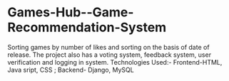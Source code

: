 # Games-Hub--Game-Recommendation-System
Sorting games by number of likes and sorting on the basis of date of release. 
The project also has a voting system, feedback system, user verification and logging in system. 
Technologies Used:- Frontend-HTML, Java sript, CSS ; Backend- Django, MySQL 
